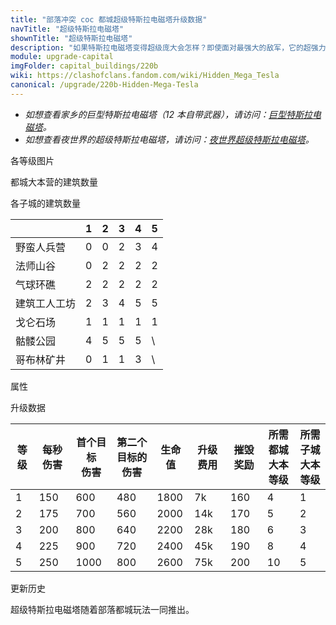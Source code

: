 ```yaml
---
title: "部落冲突 coc 都城超级特斯拉电磁塔升级数据"
navTitle: "超级特斯拉电磁塔"
shownTitle: "超级特斯拉电磁塔"
description: "如果特斯拉电磁塔变得超级庞大会怎样？即使面对最强大的敌军，它的超强力电流也能对他们造成重创！"
module: upgrade-capital
imgFolder: capital_buildings/220b
wiki: https://clashofclans.fandom.com/wiki/Hidden_Mega_Tesla
canonical: /upgrade/220b-Hidden-Mega-Tesla
---
```


- *如想查看家乡的巨型特斯拉电磁塔（12 本自带武器），请访问：[巨型特斯拉电磁塔](/upgrade/030c-Giga-Tesla)。*
- *如想查看夜世界的超级特斯拉电磁塔，请访问：[夜世界超级特斯拉电磁塔](/upgrade/110b-Mega-Tesla)。*

<UnitInfo :folder="$frontmatter.imgFolder" imgSrc="Hidden_Mega_Tesla5.png" :imgAlt="$frontmatter.navTitle" :description="$frontmatter.description" :isSmallImg="true" />

<SmallTitle>各等级图片</SmallTitle>

<Panel>
    <UnitImgGroup :folder="$frontmatter.imgFolder">
        <UnitImg imgTitle="废墟" imgSrc="Hidden_Mega_Tesla_Ruin.png" />
        <UnitImg imgTitle="1 级" imgSrc="Hidden_Mega_Tesla1.png" />
        <UnitImg imgTitle="2 级" imgSrc="Hidden_Mega_Tesla2.png" />
        <UnitImg imgTitle="3 级" imgSrc="Hidden_Mega_Tesla3.png" />
        <UnitImg imgTitle="4 级" imgSrc="Hidden_Mega_Tesla4.png" />
        <UnitImg imgTitle="5 级" imgSrc="Hidden_Mega_Tesla5.png" />
    </UnitImgGroup>
</Panel>

<SmallTitle>都城大本营的建筑数量</SmallTitle>

<BuildingNum>
    <BuildingNumRow title="大本等级" num="1 - 3, 4, 5 - 10" />
    <BuildingNumRow title="建筑数量" num="    0, 1,      2" />
</BuildingNum>

<SmallTitle>各子城的建筑数量</SmallTitle>

<DistrictTable>

|             |   1   |   2   |   3   |   4   |   5   |
|     ---     |  ---  |  ---  |  ---  |  ---  |  ---  |
|  野蛮人兵营  |   0   |   0   |   2   |   3   |   4   |
|   法师山谷   |   0   |   2   |   2   |   2   |   2   |
|   气球环礁   |   2   |   2   |   2   |   2   |   2   |
| 建筑工人工坊 |   2   |   3   |   4   |   5   |   5   |
|   戈仑石场   |   1   |  1    |   1   |   1   |   1   |
|   骷髅公园   |   4   |   5   |   5   |   5   |   \   |
|  哥布林矿井  |   0   |   1   |   1   |   3   |   \   |

</DistrictTable>

<SmallTitle>属性</SmallTitle>

<UnitProperties>
    <UnitProperty pKey="占地面积" pValue="2×2" />
    <UnitProperty pKey="判定面积" pValue="1×1" :isJudgeSquare="true" />
    <UnitProperty pKey="伤害类型" pValue="链式伤害" />
    <UnitProperty pKey="连锁距离" pValue="2.25 格" />
    <UnitProperty pKey="最大目标数量" pValue="2 (含初始目标)" />
    <UnitProperty pKey="连锁延迟" pValue="0.416 秒" />
    <UnitProperty pKey="连锁衰减" pValue="20% (逐级递减)" />
    <UnitProperty pKey="攻击的目标" pValue="地面和空中目标" />
    <UnitProperty pKey="触发距离" pValue="6 格" />
    <UnitProperty pKey="射程" pValue="6 格" />
    <UnitProperty pKey="攻速" pValue="4 秒/次" />
</UnitProperties>

<SmallTitle>升级数据</SmallTitle>

<script setup>
const tableExtraInfo = [
    {
        "column": 5,
        "type": "cost",
        "icon": "Gold3",
        "noGoldPass": true
    },
    {
        "column": 6,
        "type": "number",
        "icon": "Gold3",
        "noGoldPass": true
    }
];
</script>

<UnitTable :tableExtraInfo="tableExtraInfo">

| 等级 | 每秒伤害 |首个目标<br>伤害|第二个<br>目标的伤害| 生命值 | 升级费用 | 摧毁奖励 |所需都城<br>大本等级|所需子城<br>大本等级|
| ---- |   ---   |      ---      |       ---        |   ---  |   ---   |   ---   |        ---        |        ---       |
|   1  |   150   |      600      |       480        |  1800  |    7k   |   160   |         4         |         1        |
|   2  |   175   |      700      |       560        |  2000  |   14k   |   170   |         5         |         2        |
|   3  |   200   |      800      |       640        |  2200  |   28k   |   180   |         6         |         3        |
|   4  |   225   |      900      |       720        |  2400  |   45k   |   190   |         8         |         4        |
|   5  |   250   |     1000      |       800        |  2600  |   75k   |   200   |         10        |         5        |
</UnitTable>

<SmallTitle>更新历史</SmallTitle>

<Timeline>
    <TimelineItem date="2022/05/02">
        <TimelineRow>超级特斯拉电磁塔随着部落都城玩法一同推出。</TimelineRow>
    </TimelineItem>
    <TimelineItem :historyBottom="true" />
</Timeline>